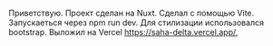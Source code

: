 Приветствую.
Проект сделан на Nuxt.
Сделал с помощью Vite. 
Запускаеться через npm run dev. 
Для стилизации использовался bootstrap.
Выложил на Vercel https://saha-delta.vercel.app/,

